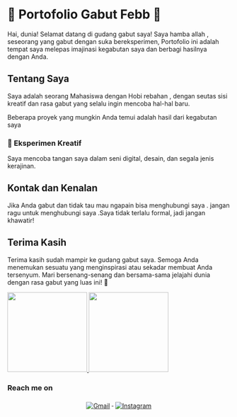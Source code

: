 # 🚀 Portofolio Gabut Febb 🤟

Hai, dunia! Selamat datang di gudang gabut saya! Saya hamba allah , seseorang yang gabut dengan suka bereksperimen, Portofolio ini adalah tempat saya melepas imajinasi kegabutan saya  dan berbagi hasilnya dengan Anda.

## Tentang Saya

Saya adalah seorang Mahasiswa dengan Hobi rebahan , dengan seutas sisi kreatif dan rasa gabut yang selalu ingin mencoba hal-hal baru.

Beberapa proyek yang mungkin Anda temui adalah hasil dari kegabutan saya 

### 🎨 Eksperimen Kreatif

Saya mencoba tangan saya dalam seni digital, desain, dan segala jenis kerajinan. 

## Kontak dan Kenalan

Jika Anda gabut dan tidak tau mau ngapain bisa menghubungi saya . jangan ragu untuk menghubungi saya .Saya tidak terlalu formal, jadi jangan khawatir!

## Terima Kasih

Terima kasih sudah mampir ke gudang gabut saya. Semoga Anda menemukan sesuatu yang menginspirasi atau sekadar membuat Anda tersenyum. Mari bersenang-senang dan bersama-sama jelajahi dunia dengan rasa gabut yang luas ini! 🎉

<p align="left">
<a href="https://github.com/penuliscode">
  <img height="180em" src="https://github-readme-stats-eight-theta.vercel.app/api?username=KrisnaFb9&show_icons=true&theme=algolia&include_all_commits=true&count_private=true"/>
  <img height="180em" src="https://github-readme-stats-eight-theta.vercel.app/api/top-langs/?username=KrisnaFb9&layout=compact&theme=algolia"/>
</a>
</p>

### Reach me on

<div align="center">
  <a href="mailto:krisnafebss@gmail.com">
    <img src="https://img.icons8.com/color/48/000000/gmail.png" alt="Gmail" style="vertical-align:top; margin:6px 4px">
  </a>
  <a href="https://www.instagram.com/krisna.febss/">
    <img src="https://img.icons8.com/fluent/48/000000/instagram-new.png" alt="Instagram" style="vertical-align:top; margin:6px 4px">
  </a>
</div>



